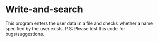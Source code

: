# Write-and-search
This program enters the user data in a file and checks whether a name specified by the user exists.
P.S: Please test this code for bugs/suggestions. 

